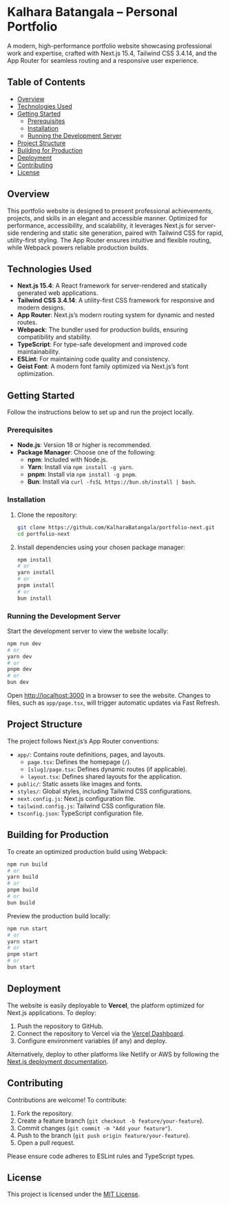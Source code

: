 # Kalhara Batangala – Personal Portfolio

A modern, high-performance portfolio website showcasing professional work and expertise, crafted with Next.js 15.4, Tailwind CSS 3.4.14, and the App Router for seamless routing and a responsive user experience.

## Table of Contents

- [Overview](#overview)
- [Technologies Used](#technologies-used)
- [Getting Started](#getting-started)
  - [Prerequisites](#prerequisites)
  - [Installation](#installation)
  - [Running the Development Server](#running-the-development-server)
- [Project Structure](#project-structure)
- [Building for Production](#building-for-production)
- [Deployment](#deployment)
- [Contributing](#contributing)
- [License](#license)

## Overview

This portfolio website is designed to present professional achievements, projects, and skills in an elegant and accessible manner. Optimized for performance, accessibility, and scalability, it leverages Next.js for server-side rendering and static site generation, paired with Tailwind CSS for rapid, utility-first styling. The App Router ensures intuitive and flexible routing, while Webpack powers reliable production builds.

## Technologies Used

- **Next.js 15.4**: A React framework for server-rendered and statically generated web applications.
- **Tailwind CSS 3.4.14**: A utility-first CSS framework for responsive and modern designs.
- **App Router**: Next.js’s modern routing system for dynamic and nested routes.
- **Webpack**: The bundler used for production builds, ensuring compatibility and stability.
- **TypeScript**: For type-safe development and improved code maintainability.
- **ESLint**: For maintaining code quality and consistency.
- **Geist Font**: A modern font family optimized via Next.js’s font optimization.

## Getting Started

Follow the instructions below to set up and run the project locally.

### Prerequisites

- **Node.js**: Version 18 or higher is recommended.
- **Package Manager**: Choose one of the following:
  - **npm**: Included with Node.js.
  - **Yarn**: Install via `npm install -g yarn`.
  - **pnpm**: Install via `npm install -g pnpm`.
  - **Bun**: Install via `curl -fsSL https://bun.sh/install | bash`.

### Installation

1. Clone the repository:
   ```bash
   git clone https://github.com/KalharaBatangala/portfolio-next.git
   cd portfolio-next
   ```

2. Install dependencies using your chosen package manager:
   ```bash
   npm install
   # or
   yarn install
   # or
   pnpm install
   # or
   bun install
   ```

### Running the Development Server

Start the development server to view the website locally:

```bash
npm run dev
# or
yarn dev
# or
pnpm dev
# or
bun dev
```

Open [http://localhost:3000](http://localhost:3000) in a browser to see the website. Changes to files, such as `app/page.tsx`, will trigger automatic updates via Fast Refresh.

## Project Structure

The project follows Next.js’s App Router conventions:

- `app/`: Contains route definitions, pages, and layouts.
  - `page.tsx`: Defines the homepage (`/`).
  - `[slug]/page.tsx`: Defines dynamic routes (if applicable).
  - `layout.tsx`: Defines shared layouts for the application.
- `public/`: Static assets like images and fonts.
- `styles/`: Global styles, including Tailwind CSS configurations.
- `next.config.js`: Next.js configuration file.
- `tailwind.config.js`: Tailwind CSS configuration file.
- `tsconfig.json`: TypeScript configuration file.

## Building for Production

To create an optimized production build using Webpack:

```bash
npm run build
# or
yarn build
# or
pnpm build
# or
bun build
```

Preview the production build locally:

```bash
npm run start
# or
yarn start
# or
pnpm start
# or
bun start
```

## Deployment

The website is easily deployable to **Vercel**, the platform optimized for Next.js applications. To deploy:

1. Push the repository to GitHub.
2. Connect the repository to Vercel via the [Vercel Dashboard](https://vercel.com).
3. Configure environment variables (if any) and deploy.

Alternatively, deploy to other platforms like Netlify or AWS by following the [Next.js deployment documentation](https://nextjs.org/docs/app/building-your-application/deploying).

## Contributing

Contributions are welcome! To contribute:

1. Fork the repository.
2. Create a feature branch (`git checkout -b feature/your-feature`).
3. Commit changes (`git commit -m "Add your feature"`).
4. Push to the branch (`git push origin feature/your-feature`).
5. Open a pull request.

Please ensure code adheres to ESLint rules and TypeScript types.

## License

This project is licensed under the [MIT License](LICENSE).
